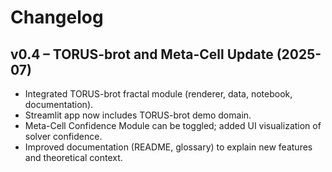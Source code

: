 # Changelog

## v0.4 – TORUS-brot and Meta-Cell Update (2025-07)
- Integrated TORUS-brot fractal module (renderer, data, notebook, documentation).
- Streamlit app now includes TORUS-brot demo domain.
- Meta-Cell Confidence Module can be toggled; added UI visualization of solver confidence.
- Improved documentation (README, glossary) to explain new features and theoretical context.
